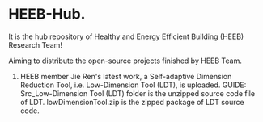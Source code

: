 # HEEB-Hub.

It is the hub repository of Healthy and Energy Efficient Building (HEEB) Research Team!

Aiming to distribute the open-source projects finished by HEEB Team.

1. HEEB member Jie Ren's latest work, a Self-adaptive Dimension Reduction Tool, i.e. Low-Dimension Tool (LDT), is uploaded. 
   GUIDE:
   Src_Low-Dimension Tool (LDT) folder is the unzipped source code file of LDT.
   lowDimensionTool.zip is the zipped package of LDT source code.

